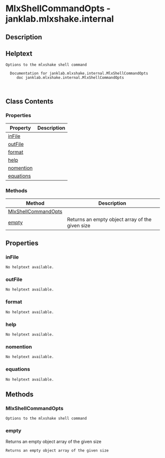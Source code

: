 # MlxShellCommandOpts - janklab.mlxshake.internal

## Description


## Helptext

```text
Options to the mlxshake shell command

  Documentation for janklab.mlxshake.internal.MlxShellCommandOpts
     doc janklab.mlxshake.internal.MlxShellCommandOpts



```

## Class Contents

### Properties

| Property | Description |
| -------- | ----------- |
| [inFile](#janklab.mlxshake.internal.MlxShellCommandOpts.inFile) |  |
| [outFile](#janklab.mlxshake.internal.MlxShellCommandOpts.outFile) |  |
| [format](#janklab.mlxshake.internal.MlxShellCommandOpts.format) |  |
| [help](#janklab.mlxshake.internal.MlxShellCommandOpts.help) |  |
| [nomention](#janklab.mlxshake.internal.MlxShellCommandOpts.nomention) |  |
| [equations](#janklab.mlxshake.internal.MlxShellCommandOpts.equations) |  |

### Methods

| Method | Description |
| -------- | ----------- |
| [MlxShellCommandOpts](#janklab.mlxshake.internal.MlxShellCommandOpts.MlxShellCommandOpts) |  |
| [empty](#janklab.mlxshake.internal.MlxShellCommandOpts.empty) | Returns an empty object array of the given size |

## Properties

<a name="janklab.mlxshake.internal.MlxShellCommandOpts.inFile"></a>
### inFile






```text
No helptext available.
```

<a name="janklab.mlxshake.internal.MlxShellCommandOpts.outFile"></a>
### outFile






```text
No helptext available.
```

<a name="janklab.mlxshake.internal.MlxShellCommandOpts.format"></a>
### format






```text
No helptext available.
```

<a name="janklab.mlxshake.internal.MlxShellCommandOpts.help"></a>
### help






```text
No helptext available.
```

<a name="janklab.mlxshake.internal.MlxShellCommandOpts.nomention"></a>
### nomention






```text
No helptext available.
```

<a name="janklab.mlxshake.internal.MlxShellCommandOpts.equations"></a>
### equations






```text
No helptext available.
```


## Methods

<a name="janklab.mlxshake.internal.MlxShellCommandOpts.MlxShellCommandOpts"></a>
### MlxShellCommandOpts






```text
Options to the mlxshake shell command

```

<a name="janklab.mlxshake.internal.MlxShellCommandOpts.empty"></a>
### empty


Returns an empty object array of the given size



```text
Returns an empty object array of the given size
```


